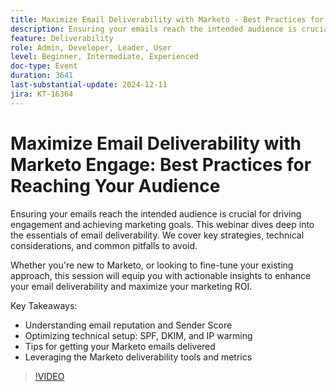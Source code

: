 ```yaml
---
title: Maximize Email Deliverability with Marketo - Best Practices for Reaching Your Audience
description: Ensuring your emails reach the intended audience is crucial for driving engagement and achieving marketing goals.
feature: Deliverability
role: Admin, Developer, Leader, User
level: Beginner, Intermediate, Experienced
doc-type: Event
duration: 3641
last-substantial-update: 2024-12-11
jira: KT-16364
---
```


# Maximize Email Deliverability with Marketo Engage: Best Practices for Reaching Your Audience

Ensuring your emails reach the intended audience is crucial for driving engagement and achieving marketing goals. This webinar dives deep into the essentials of email deliverability. We cover key strategies, technical considerations, and common pitfalls to avoid.

Whether you're new to Marketo, or looking to fine-tune your existing approach, this session will equip you with actionable insights to enhance your email deliverability and maximize your marketing ROI.

Key Takeaways:

- Understanding email reputation and Sender Score
- Optimizing technical setup: SPF, DKIM, and IP warming
- Tips for getting your Marketo emails delivered
- Leveraging the Marketo deliverability tools and metrics

>[!VIDEO](https://video.tv.adobe.com/v/3435343/?learn=on&enablevpops)
